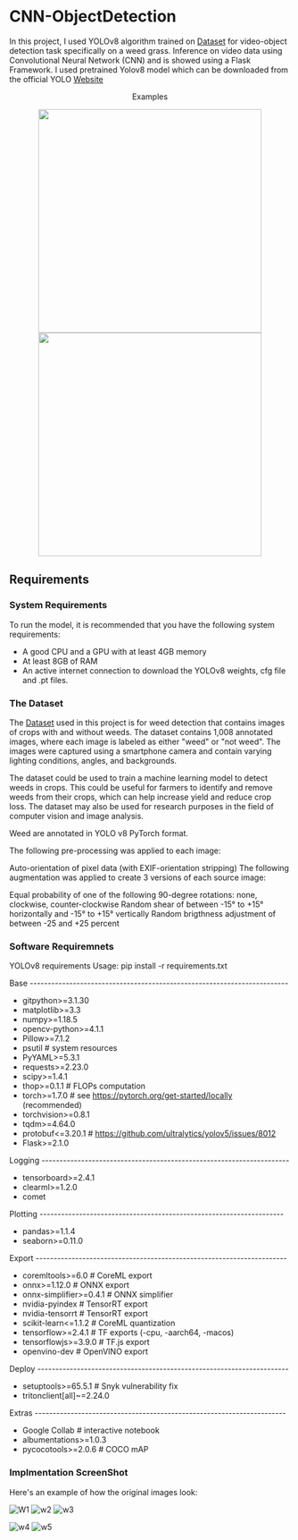 # CNN-ObjectDetection
In this project, I used YOLOv8 algorithm trained on [Dataset](https://universe.roboflow.com/weed-detection-ojsbj/weed-detection-twccc) for video-object detection task specifically on a weed grass. Inference on video data using Convolutional Neural Network (CNN) and is showed using a Flask Framework. I used pretrained Yolov8 model which can be downloaded from the official YOLO [Website](https://pjreddie.com/darknet/yolo/)
<center>Examples</center>
<p align="center">
  <img src="https://user-images.githubusercontent.com/130169662/230648205-b70e44ca-2d14-4398-a7ad-fbadebdf8418.png" width="400" height="400" />
  <img src="https://user-images.githubusercontent.com/130169662/230648217-ad46d4bd-7277-404a-982d-045927d49188.png" width="400" height="400" /> 
</p>

## Requirements

### System Requirements

To run the model, it is recommended that you have the following system requirements:

- A good CPU and a GPU with at least 4GB memory
- At least 8GB of RAM
- An active internet connection to download the YOLOv8 weights, cfg file and .pt files.

### The Dataset

The [Dataset](https://universe.roboflow.com/weed-detection-ojsbj/weed-detection-twccc) used in this project is for weed detection that contains images of crops with and without weeds. The dataset contains 1,008 annotated images, where each image is labeled as either "weed" or "not weed". The images were captured using a smartphone camera and contain varying lighting conditions, angles, and backgrounds.

The dataset could be used to train a machine learning model to detect weeds in crops. This could be useful for farmers to identify and remove weeds from their crops, which can help increase yield and reduce crop loss. The dataset may also be used for research purposes in the field of computer vision and image analysis.

Weed are annotated in YOLO v8 PyTorch format.

The following pre-processing was applied to each image:

Auto-orientation of pixel data (with EXIF-orientation stripping)
The following augmentation was applied to create 3 versions of each source image:

Equal probability of one of the following 90-degree rotations: none, clockwise, counter-clockwise
Random shear of between -15° to +15° horizontally and -15° to +15° vertically
Random brigthness adjustment of between -25 and +25 percent

### Software Requiremnets

YOLOv8 requirements
Usage: pip install -r requirements.txt

Base ------------------------------------------------------------------------
- gitpython>=3.1.30
- matplotlib>=3.3
- numpy>=1.18.5
- opencv-python>=4.1.1
- Pillow>=7.1.2
- psutil  # system resources
- PyYAML>=5.3.1
- requests>=2.23.0
- scipy>=1.4.1
- thop>=0.1.1  # FLOPs computation
- torch>=1.7.0  # see https://pytorch.org/get-started/locally (recommended)
- torchvision>=0.8.1
- tqdm>=4.64.0
- protobuf<=3.20.1  # https://github.com/ultralytics/yolov5/issues/8012
- Flask>=2.1.0

Logging ---------------------------------------------------------------------
- tensorboard>=2.4.1
- clearml>=1.2.0
- comet

Plotting --------------------------------------------------------------------
- pandas>=1.1.4
- seaborn>=0.11.0

Export ----------------------------------------------------------------------
- coremltools>=6.0  # CoreML export
- onnx>=1.12.0  # ONNX export
- onnx-simplifier>=0.4.1  # ONNX simplifier
- nvidia-pyindex  # TensorRT export
- nvidia-tensorrt  # TensorRT export
- scikit-learn<=1.1.2  # CoreML quantization
- tensorflow>=2.4.1  # TF exports (-cpu, -aarch64, -macos)
- tensorflowjs>=3.9.0  # TF.js export
- openvino-dev  # OpenVINO export

Deploy ----------------------------------------------------------------------
- setuptools>=65.5.1 # Snyk vulnerability fix
- tritonclient[all]~=2.24.0

Extras ----------------------------------------------------------------------
- Google Collab  # interactive notebook
- albumentations>=1.0.3
- pycocotools>=2.0.6  # COCO mAP




### Implmentation ScreenShot 

Here's an example of how the original images look:

![W1](https://user-images.githubusercontent.com/130169662/231020899-1b8fe5f0-5191-4795-a3f3-6b91dd30674d.jpeg)
![w2](https://user-images.githubusercontent.com/130169662/231021022-a42f9d60-b49a-4a77-8521-0a54935dfcec.jpeg)
![w3](https://user-images.githubusercontent.com/130169662/231021020-35bbdb21-3a99-4e57-9682-f3946a9ba4ef.jpeg)

![w4](https://user-images.githubusercontent.com/130169662/231021019-8ae07189-a92d-4822-81d7-0239a5a14839.jpeg)
![w5](https://user-images.githubusercontent.com/130169662/231021018-d680f208-5cc6-4ac8-89cd-2398b467a32d.jpeg)



                                       
